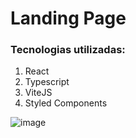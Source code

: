 # Landing Page

### Tecnologias utilizadas:

1. React
2. Typescript
3. ViteJS
4. Styled Components


![image](https://user-images.githubusercontent.com/45860122/178655497-0f810f05-9af6-41d3-b622-6c19cecae6df.png)
